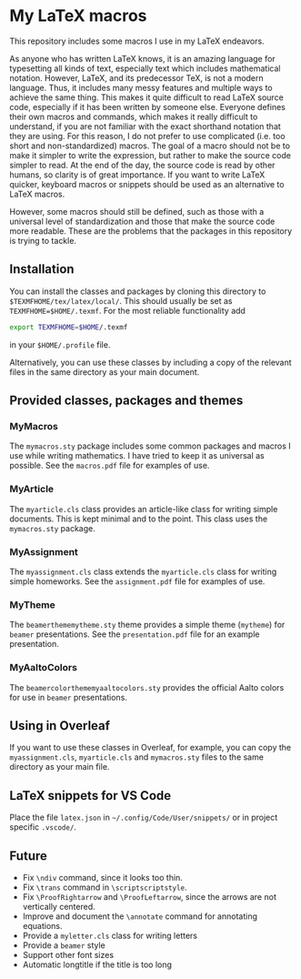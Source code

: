 # My LaTeX macros

This repository includes some macros I use in my LaTeX endeavors.

As anyone who has written LaTeX knows, it is an amazing language for typesetting all kinds of text, especially text which includes mathematical notation. However, LaTeX, and its predecessor TeX, is not a modern language. Thus, it includes many messy features and multiple ways to achieve the same thing. This makes it quite difficult to read LaTeX source code, especially if it has been written by someone else. Everyone defines their own macros and commands, which makes it really difficult to understand, if you are not familiar with the exact shorthand notation that they are using. For this reason, I do not prefer to use complicated (i.e. too short and non-standardized) macros. The goal of a macro should not be to make it simpler to write the expression, but rather to make the source code simpler to read. At the end of the day, the source code is read by other humans, so clarity is of great importance. If you want to write LaTeX quicker, keyboard macros or snippets should be used as an alternative to LaTeX macros.

However, some macros should still be defined, such as those with a universal level of standardization and those that make the source code more readable. These are the problems that the packages in this repository is trying to tackle.

## Installation

You can install the classes and packages by cloning this directory to `$TEXMFHOME/tex/latex/local/`. This should usually be set as `TEXMFHOME=$HOME/.texmf`. For the most reliable functionality add

```sh
export TEXMFHOME=$HOME/.texmf
```

in your `$HOME/.profile` file.

Alternatively, you can use these classes by including a copy of the relevant files in the same directory as your main document.

## Provided classes, packages and themes

### MyMacros

The `mymacros.sty` package includes some common packages and macros I use while writing mathematics. I have tried to keep it as universal as possible. See the `macros.pdf` file for examples of use.

### MyArticle

The `myarticle.cls` class provides an article-like class for writing simple documents. This is kept minimal and to the point. This class uses the `mymacros.sty` package.

### MyAssignment

The `myassignment.cls` class extends the `myarticle.cls` class for writing simple homeworks. See the `assignment.pdf` file for examples of use.

### MyTheme

The `beamerthememytheme.sty` theme provides a simple theme (`mytheme`) for `beamer` presentations. See the `presentation.pdf` file for an example presentation.

### MyAaltoColors

The `beamercolorthememyaaltocolors.sty` provides the official Aalto colors for use in `beamer` presentations.

## Using in Overleaf

If you want to use these classes in Overleaf, for example, you can copy the `myassignment.cls`, `myarticle.cls` and `mymacros.sty` files to the same directory as your main file.

## LaTeX snippets for VS Code

Place the file `latex.json` in `~/.config/Code/User/snippets/` or in project specific `.vscode/`.

## Future

- Fix `\ndiv` command, since it looks too thin.
- Fix `\trans` command in `\scriptscriptstyle`.
- Fix `\ProofRightarrow` and `\ProofLeftarrow`, since the arrows are not vertically centered.
- Improve and document the `\annotate` command for annotating equations.
- Provide a `myletter.cls` class for writing letters
- Provide a `beamer` style
- Support other font sizes
- Automatic longtitle if the title is too long